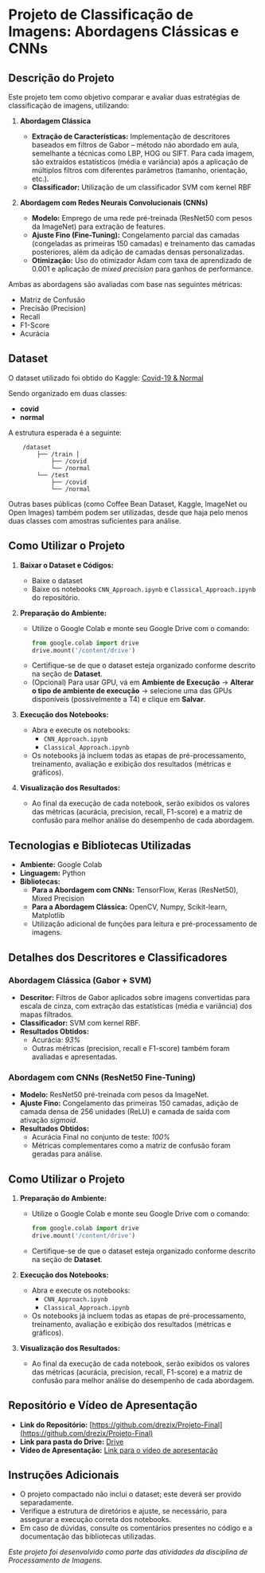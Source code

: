 # Projeto de Classificação de Imagens: Abordagens Clássicas e CNNs

## Descrição do Projeto
Este projeto tem como objetivo comparar e avaliar duas estratégias de classificação de imagens, utilizando:

1. **Abordagem Clássica**
   - **Extração de Características:** Implementação de descritores baseados em filtros de Gabor – método não abordado em aula, semelhante a técnicas como LBP, HOG ou SIFT. Para cada imagem, são extraídos estatísticos (média e variância) após a aplicação de múltiplos filtros com diferentes parâmetros (tamanho, orientação, etc.).
   - **Classificador:** Utilização de um classificador SVM com kernel RBF

2. **Abordagem com Redes Neurais Convolucionais (CNNs)**
   - **Modelo:** Emprego de uma rede pré-treinada (ResNet50 com pesos da ImageNet) para extração de features.
   - **Ajuste Fino (Fine-Tuning):** Congelamento parcial das camadas (congeladas as primeiras 150 camadas) e treinamento das camadas posteriores, além da adição de camadas densas personalizadas.
   - **Otimização:** Uso do otimizador Adam com taxa de aprendizado de 0.001 e aplicação de *mixed precision* para ganhos de performance.

Ambas as abordagens são avaliadas com base nas seguintes métricas:
- Matriz de Confusão
- Precisão (Precision)
- Recall
- F1-Score
- Acurácia

## Dataset
O dataset utilizado foi obtido do Kaggle:
[Covid-19 & Normal](https://www.kaggle.com/datasets/tarandeep97/covid19-normal-posteroanteriorpa-xrays)

Sendo organizado em duas classes:
- **covid**
- **normal**

A estrutura esperada é a seguinte:
```
    /dataset 
        ├── /train │ 
            ├── /covid 
            └── /normal 
        └── /test 
            ├── /covid 
            └── /normal
```

Outras bases públicas (como Coffee Bean Dataset, Kaggle, ImageNet ou Open Images) também podem ser utilizadas, desde que haja pelo menos duas classes com amostras suficientes para análise.

## Como Utilizar o Projeto

1. **Baixar o Dataset e Códigos:**
   - Baixe o dataset
   - Baixe os notebooks `CNN_Approach.ipynb` e `Classical_Approach.ipynb` do repositório.

2. **Preparação do Ambiente:**
   - Utilize o Google Colab e monte seu Google Drive com o comando:
     ```python
     from google.colab import drive
     drive.mount('/content/drive')
     ```
   - Certifique-se de que o dataset esteja organizado conforme descrito na seção de **Dataset**.
   - (Opcional) Para usar GPU, vá em **Ambiente de Execução** -> **Alterar o tipo de ambiente de execução** -> selecione uma das GPUs disponíveis (possivelmente a T4) e clique em **Salvar**.

3. **Execução dos Notebooks:**
   - Abra e execute os notebooks:
     - `CNN_Approach.ipynb`
     - `Classical_Approach.ipynb`
   - Os notebooks já incluem todas as etapas de pré-processamento, treinamento, avaliação e exibição dos resultados (métricas e gráficos).

4. **Visualização dos Resultados:**
   - Ao final da execução de cada notebook, serão exibidos os valores das métricas (acurácia, precision, recall, F1-score) e a matriz de confusão para melhor análise do desempenho de cada abordagem.


## Tecnologias e Bibliotecas Utilizadas
- **Ambiente:** Google Colab
- **Linguagem:** Python
- **Bibliotecas:**
  - **Para a Abordagem com CNNs:** TensorFlow, Keras (ResNet50), Mixed Precision
  - **Para a Abordagem Clássica:** OpenCV, Numpy, Scikit-learn, Matplotlib
  - Utilização adicional de funções para leitura e pré-processamento de imagens.

## Detalhes dos Descritores e Classificadores
### Abordagem Clássica (Gabor + SVM)
- **Descritor:** Filtros de Gabor aplicados sobre imagens convertidas para escala de cinza, com extração das estatísticas (média e variância) dos mapas filtrados.
- **Classificador:** SVM com kernel RBF.  
- **Resultados Obtidos:**  
  - Acurácia: *93%*  
  - Outras métricas (precision, recall e F1-score) também foram avaliadas e apresentadas.

### Abordagem com CNNs (ResNet50 Fine-Tuning)
- **Modelo:** ResNet50 pré-treinada com pesos da ImageNet.
- **Ajuste Fino:** Congelamento das primeiras 150 camadas, adição de camada densa de 256 unidades (ReLU) e camada de saída com ativação *sigmoid*.
- **Resultados Obtidos:**  
  - Acurácia Final no conjunto de teste: *100%*  
  - Métricas complementares como a matriz de confusão foram geradas para análise.

## Como Utilizar o Projeto
1. **Preparação do Ambiente:**
   - Utilize o Google Colab e monte seu Google Drive com o comando:
     ```python
     from google.colab import drive
     drive.mount('/content/drive')
     ```
   - Certifique-se de que o dataset esteja organizado conforme descrito na seção de **Dataset**.

2. **Execução dos Notebooks:**
   - Abra e execute os notebooks:
     - `CNN_Approach.ipynb`
     - `Classical_Approach.ipynb`
   - Os notebooks já incluem todas as etapas de pré-processamento, treinamento, avaliação e exibição dos resultados (métricas e gráficos).

3. **Visualização dos Resultados:**
   - Ao final da execução de cada notebook, serão exibidos os valores das métricas (acurácia, precision, recall, F1-score) e a matriz de confusão para melhor análise do desempenho de cada abordagem.

## Repositório e Vídeo de Apresentação
- **Link do Repositório:** [https://github.com/drezix/Projeto-Final](https://github.com/drezix/Projeto-Final)
- **Link para pasta do Drive:** [Drive](https://drive.google.com/drive/folders/1U91zYsd6Pqp5llbaD45vYVWy808VDz6S?usp=drive_link)
- **Vídeo de Apresentação:** [Link para o vídeo de apresentação](https://drive.google.com/drive/folders/1U91zYsd6Pqp5llbaD45vYVWy808VDz6S?usp=sharingo)

## Instruções Adicionais
- O projeto compactado não inclui o dataset; este deverá ser provido separadamente.
- Verifique a estrutura de diretórios e ajuste, se necessário, para assegurar a execução correta dos notebooks.
- Em caso de dúvidas, consulte os comentários presentes no código e a documentação das bibliotecas utilizadas.

*Este projeto foi desenvolvido como parte das atividades da disciplina de Processamento de Imagens.*